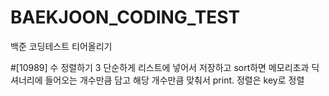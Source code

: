 # BAEKJOON_CODING_TEST
백준 코딩테스트 티어올리기

#[10989] 수 정렬하기 3
단순하게 리스트에 넣어서 저장하고 sort하면 메모리초과
딕셔너리에 들어오는 개수만큼 담고 해당 개수만큼 맞춰서 print. 정렬은 key로 정렬